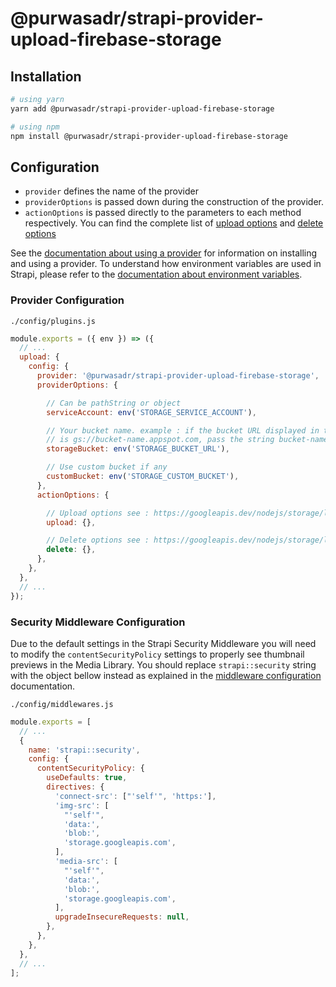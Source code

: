 # @purwasadr/strapi-provider-upload-firebase-storage

## Installation
```bash
# using yarn
yarn add @purwasadr/strapi-provider-upload-firebase-storage

# using npm
npm install @purwasadr/strapi-provider-upload-firebase-storage
```

## Configuration

- `provider` defines the name of the provider
- `providerOptions` is passed down during the construction of the provider.
- `actionOptions` is passed directly to the parameters to each method respectively. You can find the complete list of [upload options](https://googleapis.dev/nodejs/storage/latest/global.html#CreateWriteStreamOptions) and [delete options](https://googleapis.dev/nodejs/storage/latest/File.html#delete)

See the [documentation about using a provider](https://docs.strapi.io/developer-docs/latest/plugins/upload.html#using-a-provider) for information on installing and using a provider. To understand how environment variables are used in Strapi, please refer to the [documentation about environment variables](https://docs.strapi.io/developer-docs/latest/setup-deployment-guides/configurations/optional/environment.html#environment-variables).

### Provider Configuration

`./config/plugins.js`

```js
module.exports = ({ env }) => ({
  // ...
  upload: {
    config: {
      provider: '@purwasadr/strapi-provider-upload-firebase-storage',
      providerOptions: {

        // Can be pathString or object
        serviceAccount: env('STORAGE_SERVICE_ACCOUNT'),  

        // Your bucket name. example : if the bucket URL displayed in the Firebase console 
        // is gs://bucket-name.appspot.com, pass the string bucket-name.appspot.com
        storageBucket: env('STORAGE_BUCKET_URL'),  

        // Use custom bucket if any
        customBucket: env('STORAGE_CUSTOM_BUCKET'),  
      },
      actionOptions: {

        // Upload options see : https://googleapis.dev/nodejs/storage/latest/global.html#CreateWriteStreamOptions
        upload: {},

        // Delete options see : https://googleapis.dev/nodejs/storage/latest/File.html#delete
        delete: {},
      },
    },
  },
  // ...
});
```

### Security Middleware Configuration

Due to the default settings in the Strapi Security Middleware you will need to modify the `contentSecurityPolicy` settings to properly see thumbnail previews in the Media Library. You should replace `strapi::security` string with the object bellow instead as explained in the [middleware configuration](https://docs.strapi.io/developer-docs/latest/setup-deployment-guides/configurations/required/middlewares.html#loading-order) documentation.

`./config/middlewares.js`

```js
module.exports = [
  // ...
  {
    name: 'strapi::security',
    config: {
      contentSecurityPolicy: {
        useDefaults: true,
        directives: {
          'connect-src': ["'self'", 'https:'],
          'img-src': [
            "'self'",
            'data:',
            'blob:',
            'storage.googleapis.com',
          ],
          'media-src': [
            "'self'",
            'data:',
            'blob:',
            'storage.googleapis.com',
          ],
          upgradeInsecureRequests: null,
        },
      },
    },
  },
  // ...
];
```